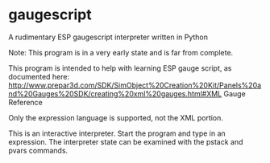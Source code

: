 # gaugescript
A rudimentary ESP gaugescript interpreter written in Python

Note: This program is in a very early state and is far from complete.

This program is intended to help with learning ESP gauge script, as documented here:
http://www.prepar3d.com/SDK/SimObject%20Creation%20Kit/Panels%20and%20Gauges%20SDK/creating%20xml%20gauges.html#XML Gauge Reference

Only the expression language is supported, not the XML portion.

This is an interactive interpreter. Start the program and type in an expression.
The interpreter state can be examined with the pstack and pvars commands.
